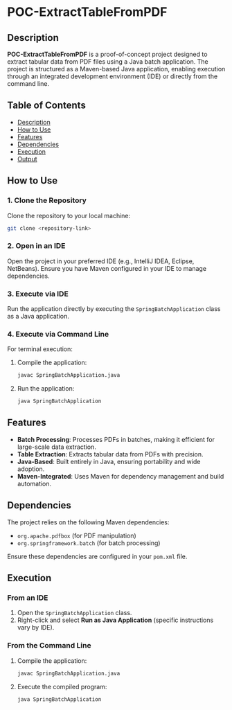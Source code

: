 # POC-ExtractTableFromPDF

## Description
**POC-ExtractTableFromPDF** is a proof-of-concept project designed to extract tabular data from PDF files using a Java batch application. The project is structured as a Maven-based Java application, enabling execution through an integrated development environment (IDE) or directly from the command line.

## Table of Contents

- [Description](#description)
- [How to Use](#how-to-use)
- [Features](#features)
- [Dependencies](#dependencies)
- [Execution](#execution)
- [Output](#output)

## How to Use

### 1. Clone the Repository
Clone the repository to your local machine:
```bash
git clone <repository-link>
```

### 2. Open in an IDE
Open the project in your preferred IDE (e.g., IntelliJ IDEA, Eclipse, NetBeans). Ensure you have Maven configured in your IDE to manage dependencies.

### 3. Execute via IDE
Run the application directly by executing the `SpringBatchApplication` class as a Java application.

### 4. Execute via Command Line
For terminal execution:

1. Compile the application:
   ```bash
   javac SpringBatchApplication.java
   ```

2. Run the application:
   ```bash
   java SpringBatchApplication
   ```

## Features

- **Batch Processing**: Processes PDFs in batches, making it efficient for large-scale data extraction.
- **Table Extraction**: Extracts tabular data from PDFs with precision.
- **Java-Based**: Built entirely in Java, ensuring portability and wide adoption.
- **Maven-Integrated**: Uses Maven for dependency management and build automation.

## Dependencies

The project relies on the following Maven dependencies:

- `org.apache.pdfbox` (for PDF manipulation)
- `org.springframework.batch` (for batch processing)
  
Ensure these dependencies are configured in your `pom.xml` file.

## Execution

### From an IDE

1. Open the `SpringBatchApplication` class.
2. Right-click and select **Run as Java Application** (specific instructions vary by IDE).

### From the Command Line

1. Compile the application:
   ```bash
   javac SpringBatchApplication.java
   ```

2. Execute the compiled program:
   ```bash
   java SpringBatchApplication
   ```
